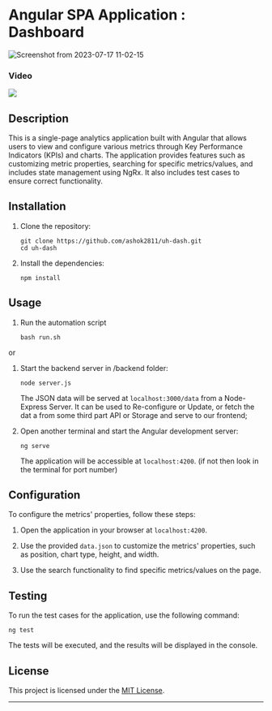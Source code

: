 # Angular SPA Application : Dashboard
![Screenshot from 2023-07-17 11-02-15](https://github.com/ashok2811/uh-dash/assets/29013031/e6c4e54f-95eb-43db-b989-1eefc40cd79f)

### Video
[![](https://markdown-videos.vercel.app/youtube/P5kbtp1j9yA)](https://youtu.be/P5kbtp1j9yA)
## Description

This is a single-page analytics application built with Angular that allows users to view and configure various metrics through Key Performance Indicators (KPIs) and charts. The application provides features such as customizing metric properties, searching for specific metrics/values, and includes state management using NgRx. It also includes test cases to ensure correct functionality.

## Installation

1. Clone the repository:

   ```shell
   git clone https://github.com/ashok2811/uh-dash.git
   cd uh-dash
   ```

2. Install the dependencies:

   ```shell
   npm install
   ```

## Usage

1. Run the automation script
   ```shell
   bash run.sh
   ```

or

1. Start the backend server in /backend folder:

   ```shell
   node server.js
   ```

   The JSON data will be served at `localhost:3000/data` from a Node-Express Server. It can be used to Re-configure or Update, or fetch the dat a from some third part API or Storage and serve to our frontend;

1. Open another terminal and start the Angular development server:

   ```shell
   ng serve
   ```

   The application will be accessible at `localhost:4200`. (if not then look in the terminal for port number)

## Configuration

To configure the metrics' properties, follow these steps:

1. Open the application in your browser at `localhost:4200`.

2. Use the provided `data.json` to customize the metrics' properties, such as position, chart type, height, and width.

3. Use the search functionality to find specific metrics/values on the page.

## Testing

To run the test cases for the application, use the following command:

```shell
ng test
```

The tests will be executed, and the results will be displayed in the console.

## License

This project is licensed under the [MIT License](LICENSE).

---
